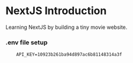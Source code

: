 # NextJS Introduction

Learning NextJS by building a tiny movie website.

### .env file setup

```
    API_KEY=10923b261ba94d897ac6b81148314a3f
```

